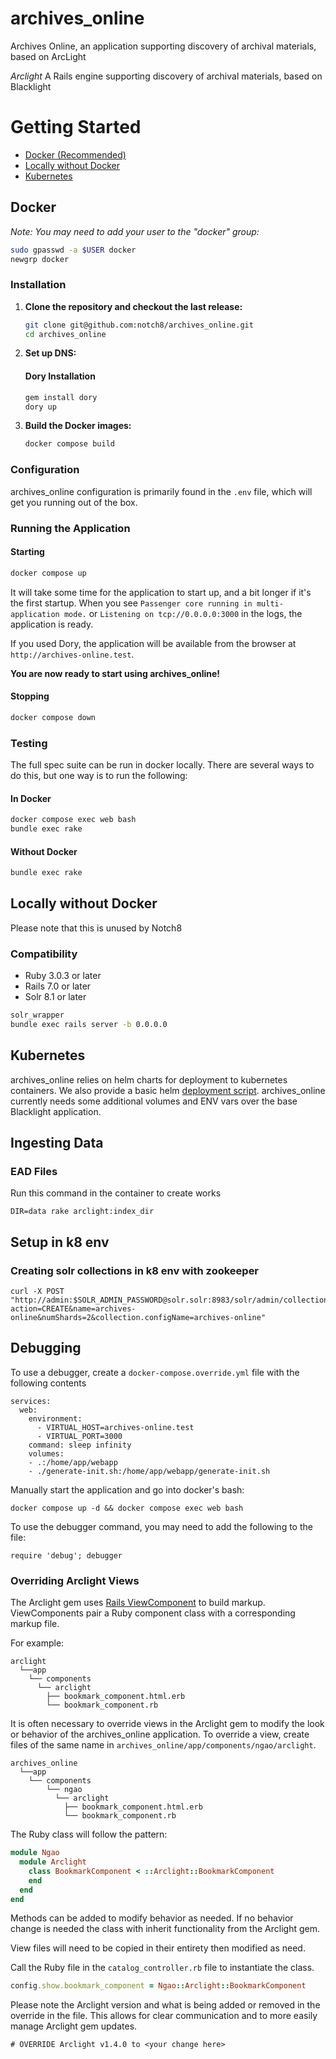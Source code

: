 # archives_online
Archives Online, an application supporting discovery of archival materials, based on ArcLight

*Arclight*
A Rails engine supporting discovery of archival materials, based on Blacklight


# Getting Started

- [Docker (Recommended)](#docker)
- [Locally without Docker](#locally-without-docker)
- [Kubernetes](#kubernetes)

## Docker

*Note: You may need to add your user to the "docker" group:*

```bash
sudo gpasswd -a $USER docker
newgrp docker
```

### Installation

1) **Clone the repository and checkout the last release:**

    ```bash
    git clone git@github.com:notch8/archives_online.git
    cd archives_online
    ```

2) **Set up DNS:**

    #### Dory Installation

    ```bash
    gem install dory
    dory up
    ```

3) **Build the Docker images:**

    ```bash
    docker compose build
    ```
### Configuration

archives_online configuration is primarily found in the `.env` file, which will get you running out of the box.

### Running the Application

#### Starting

```bash
docker compose up
```

It will take some time for the application to start up, and a bit longer if it's the first startup. When you see `Passenger core running in multi-application mode.` or `Listening on tcp://0.0.0.0:3000` in the logs, the application is ready.

If you used Dory, the application will be available from the browser at `http://archives-online.test`.

**You are now ready to start using archives_online!**

#### Stopping

```bash
docker compose down
```

### Testing

The full spec suite can be run in docker locally. There are several ways to do this, but one way is to run the following:

#### In Docker
```bash
docker compose exec web bash
bundle exec rake
```

#### Without Docker
```bash
bundle exec rake
```

## Locally without Docker

Please note that this is unused by Notch8

### Compatibility

* Ruby 3.0.3 or later
* Rails 7.0 or later
* Solr 8.1 or later

```bash
solr_wrapper
bundle exec rails server -b 0.0.0.0
```

## Kubernetes

archives_online relies on helm charts for deployment to kubernetes containers. We also provide a basic helm [deployment script](/bin/helm_deploy). archives_online currently needs some additional volumes and ENV vars over the base Blacklight application.


## Ingesting Data

### EAD Files

Run this command in the container to create works

```
DIR=data rake arclight:index_dir
```

## Setup in k8 env

### Creating solr collections in k8 env with zookeeper

```
curl -X POST "http://admin:$SOLR_ADMIN_PASSWORD@solr.solr:8983/solr/admin/collections?action=CREATE&name=archives-online&numShards=2&collection.configName=archives-online"
```

## Debugging

To use a debugger, create a `docker-compose.override.yml` file with the following contents

```
services:
  web:
    environment:
      - VIRTUAL_HOST=archives-online.test
      - VIRTUAL_PORT=3000
    command: sleep infinity
    volumes:
    - .:/home/app/webapp
    - ./generate-init.sh:/home/app/webapp/generate-init.sh
```

Manually start the application and go into docker's bash:

`docker compose up -d && docker compose exec web bash`

To use the debugger command, you may need to add the following to the file:

`require 'debug'; debugger`

### Overriding Arclight Views

The Arclight gem uses [Rails ViewComponent](https://viewcomponent.org/) to build markup. ViewComponents pair a Ruby component class with a corresponding markup file.

For example:

```plaintext
arclight
  └──app
    └── components
      └── arclight
        ├── bookmark_component.html.erb
        └── bookmark_component.rb
```


It is often necessary to override views in the Arclight gem to modify the look or behavior of the archives_online application. To override a view, create files of the same name in `archives_online/app/components/ngao/arclight`.

```plaintext
archives_online
  └──app
    └── components
        └── ngao
          └── arclight
            ├── bookmark_component.html.erb
            └── bookmark_component.rb
```

The Ruby class will follow the pattern:

```ruby
module Ngao
  module Arclight
    class BookmarkComponent < ::Arclight::BookmarkComponent
    end
  end
end
```

Methods can be added to modify behavior as needed. If no behavior change is needed the class with inherit functionality from the Arclight gem.

View files will need to be copied in their entirety then modified as need.

Call the Ruby file in the `catalog_controller.rb` file to instantiate the class.

```ruby
config.show.bookmark_component = Ngao::Arclight::BookmarkComponent
```

Please note the Arclight version and what is being added or removed in the override in the file. This allows for clear communication and to more easily manage Arclight gem updates.

```
# OVERRIDE Arclight v1.4.0 to <your change here>
```
